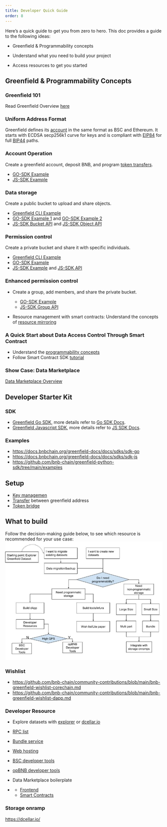 ```yaml
---
title: Developer Quick Guide
order: 8
---
```


Here’s a quick guide to get you from zero to hero. This doc provides a guide to the following ideas:

* Greenfield & Programmability concepts

* Understand what you need to build your project

* Access resources to get you started

## Greenfield & Programmability Concepts

### Greenfield 101

Read Greenfield Overview [here](https://docs.bnbchain.org/greenfield-docs/docs/guide/introduction/overview)

### Uniform Address Format

Greenfield defines its [account](https://docs.bnbchain.org/greenfield-docs/docs/guide/core-concept/accounts) in the same format as BSC and Ethereum. It starts with ECDSA secp256k1 curve for keys and is compliant with [EIP84](https://github.com/ethereum/EIPs/issues/84) for full [BIP44](https://github.com/bitcoin/bips/blob/master/bip-0044.mediawiki) paths.


### Account Operation

Create a greenfield account, deposit BNB, and program [token transfers](token-transfer.md).

* [GO-SDK Example](https://github.com/bnb-chain/greenfield-go-sdk/blob/master/examples/basic.go)
* [JS-SDK Example](https://docs.bnbchain.org/greenfield-js-sdk/api/account)


### Data storage

Create a public bucket to upload and share objects.
* [Greenfield CLI Example](/docs/tutorials/cli/file-management/overview)
* [GO-SDK Example 1](/docs/tutorials/dapp/file-management/overview) and [GO-SDK Example 2](https://github.com/bnb-chain/greenfield-go-sdk/blob/v1.1.1/examples/storage.go)
* [JS-SDK Bucket API](https://docs.bnbchain.org/greenfield-js-sdk/api/bucket) and [JS-SDK Object API](https://docs.bnbchain.org/greenfield-js-sdk/api/object)



### Permission control

Create a private bucket and share it with specific individuals.

* [Greenfield CLI Example](/docs/tutorials/cli/cmd-access-control)
* [GO-SDK Example]( https://github.com/bnb-chain/greenfield-go-sdk/blob/v1.1.1/examples/permission.go)
* [JS-SDK Example](https://docs.bnbchain.org/greenfield-js-sdk/api/bucket#putbucketpolicy-) and [JS-SDK API](https://docs.bnbchain.org/greenfield-js-sdk/api/object#putobjectpolicy-)

### Enhanced permission control

- Create a group, add members, and share the private bucket.

	* [GO-SDK Example](https://github.com/bnb-chain/greenfield-go-sdk/blob/v1.1.1/examples/group.go)
	* [JS-SDK Group API](https://docs.bnbchain.org/greenfield-js-sdk/api/group)

- Resource management with smart contracts: Understand the concepts of [resource mirroring](/docs/guide/core-concept/cross-chain/mirror)

### A Quick Start about Data Access Control Through Smart Contract

- Understand the [programmability concepts](docs/guide/core-concept/programmability)
- Follow Smart Contract SDK [tutorial](/docs/tutorials/access-control/quick-start)

### Show Case: Data Marketplace

[Data Marketplace Overview](https://docs.bnbchain.org/greenfield-docs/docs/tutorials/data-marketplace/overview)

## Developer Starter Kit

### SDK

- [Greenfield Go SDK](https://docs.bnbchain.org/greenfield-docs/docs/sdks/sdk-go), more details refer to [Go SDK Docs](https://pkg.go.dev/github.com/bnb-chain/greenfield-go-sdk).
- [Greenfield Javascript SDK](https://docs.bnbchain.org/greenfield-docs/docs/sdks/sdk-js), more details refer to [JS SDK Docs](https://docs.bnbchain.org/greenfield-js-sdk/).

### Examples

- https://docs.bnbchain.org/greenfield-docs/docs/sdks/sdk-go
- https://docs.bnbchain.org/greenfield-docs/docs/sdks/sdk-js
- https://github.com/bnb-chain/greenfield-python-sdk/tree/main/examples

## Setup

- [Key managemen](https://docs.bnbchain.org/greenfield-docs/docs/guide/core-concept/key-management)
- [Transfer](token-transfer.md) between greenfield address
- [Token bridge](https://dcellar.io/wallet)

## What to build

Follow the decision-making guide below, to see which resource is recommended for your use case:
![](../../../static/asset/dev-get-started.jpg)

### Wishlist

- https://github.com/bnb-chain/community-contributions/blob/main/bnb-greenfield-wishlist-corechain.md
- https://github.com/bnb-chain/community-contributions/blob/main/bnb-greenfield-wishlist-dapp.md



### Developer Resource

- Explore datasets with [explorer](https://greenfieldscan.com/) or [dcellar.io ](https://dcellar.io/)

- [RPC list](https://docs.bnbchain.org/greenfield-docs/docs/api/endpoints)

- [Bundle service](https://docs.nodereal.io/docs/greenfield-bundle-service)

- [Web hosting](https://docs.bnbchain.org/greenfield-docs/docs/tutorials/dapp/4everland-hosting/overview)

- [BSC developer tools](https://docs.bnbchain.org/docs/learn/ecosystem)

- [opBNB developer tools](https://docs.bnbchain.org/opbnb-docs/docs/build-on-opbnb/developer-tools)

- Data Marketplace boilerplate

- - [Frontend](https://github.com/bnb-chain/greenfield-data-marketplace-frontend)
  - [Smart Contracts](https://github.com/bnb-chain/greenfield-data-marketplace-contracts)

### Storage onramp

https://dcellar.io/


